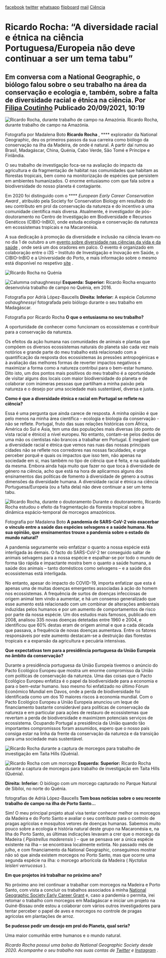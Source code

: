 [facebook](https://www.facebook.com/sharer/sharer.php?u=https%3A%2F%2Fwww.natgeo.pt%2Fciencia%2F2021%2F09%2Fentrevista-ricardo-rocha-diversidade-racial-etnica-ciencia-portuguesa) [twitter](https://twitter.com/share?url=https%3A%2F%2Fwww.natgeo.pt%2Fciencia%2F2021%2F09%2Fentrevista-ricardo-rocha-diversidade-racial-etnica-ciencia-portuguesa&via=natgeo&text=Ricardo%20Rocha%3A%20%E2%80%9CA%20diversidade%20racial%20e%20%C3%A9tnica%20na%20ci%C3%AAncia%20Portuguesa%2FEuropeia%20n%C3%A3o%20deve%20continuar%20a%20ser%20um%20tema%20tabu%E2%80%9D) [whatsapp](https://web.whatsapp.com/send?text=https%3A%2F%2Fwww.natgeo.pt%2Fciencia%2F2021%2F09%2Fentrevista-ricardo-rocha-diversidade-racial-etnica-ciencia-portuguesa) [flipboard](https://share.flipboard.com/bookmarklet/popout?v=2&title=Ricardo%20Rocha%3A%20%E2%80%9CA%20diversidade%20racial%20e%20%C3%A9tnica%20na%20ci%C3%AAncia%20Portuguesa%2FEuropeia%20n%C3%A3o%20deve%20continuar%20a%20ser%20um%20tema%20tabu%E2%80%9D&url=https%3A%2F%2Fwww.natgeo.pt%2Fciencia%2F2021%2F09%2Fentrevista-ricardo-rocha-diversidade-racial-etnica-ciencia-portuguesa) [mail](mailto:?subject=NatGeo&body=https%3A%2F%2Fwww.natgeo.pt%2Fciencia%2F2021%2F09%2Fentrevista-ricardo-rocha-diversidade-racial-etnica-ciencia-portuguesa%20-%20Ricardo%20Rocha%3A%20%E2%80%9CA%20diversidade%20racial%20e%20%C3%A9tnica%20na%20ci%C3%AAncia%20Portuguesa%2FEuropeia%20n%C3%A3o%20deve%20continuar%20a%20ser%20um%20tema%20tabu%E2%80%9D) [Ciência](https://www.natgeo.pt/ciencia) 
# Ricardo Rocha: “A diversidade racial e étnica na ciência Portuguesa/Europeia não deve continuar a ser um tema tabu” 
## Em conversa com a National Geographic, o biólogo falou sobre o seu trabalho na área da conservação e ecologia e, também, sobre a falta de diversidade racial e étnica na ciência. Por [Filipa Coutinho](https://www.natgeo.pt/autor/filipa-coutinho) Publicado 20/09/2021, 10:19 
![Ricardo Rocha, durante trabalho de campo na Amazónia.
](img/files_styles_image_00_public_ricardo_rocha_trabalho_de_campo_na_amazonia_foto_pela_madalena_boto_custom.jpg)
Ricardo Rocha, durante trabalho de campo na Amazónia. 

Fotografia por Madalena Boto **Ricardo Rocha** , **** explorador da National Geographic, deu os primeiros passos da sua carreira como biólogo da conservação na ilha da Madeira, de onde é natural. A partir daí rumou ao Brasil, Madagáscar, China, Quénia, Cabo Verde, São Tomé e Príncipe e Finlândia. 

O seu trabalho de investigação foca-se na avaliação do impacto da agricultura e da fragmentação de habitat nas comunidades que habitam as florestas tropicais, bem como na monitorização de espécies que persistem em ambientes humanizados. O enorme entusiasmo com que fala sobre a biodiversidade do nosso planeta é contagiante. 

Em 2020 foi distinguido com o **** _European Early Career Conservation Award_ , atribuído pela Society for Conservation Biology em resultado do seu contributo em prol da conservação da natureza e do incentivo a uma comunidade científica mais diversa. Atualmente, é investigador de pós-doutoramento no Centro de Investigação em Biodiversidade e Recursos Genéticos (CIBIO-InBIO), onde estuda ecologia e conservação da natureza em ecossistemas tropicais e na Macaronésia. 

A sua dedicação à promoção da diversidade e inclusão na ciência levam-no no dia 1 de outubro a um [evento sobre diversidade nas ciências da vida e da saúde](https://diversidade.i3s.up.pt/) , onde será um dos oradores em palco. O evento é organizado em colaboração entre o i3S – Instituto de Investigação e Inovação em Saúde, o CIBIO-InBIO e a Universidade do Porto, e mais informação sobre o mesmo está disponível no respetivo [site](https://diversidade.i3s.up.pt/) . 

![Ricardo Rocha no Quénia](img/files_styles_image_00_public_ricardo_rocha_trabalho_de_campo_quenia_01_1_foto_por_adria_lopez_baucells_custom.jpg)

![Calumma oshaughnessyi ](img/files_styles_image_00_public_calumma_oshaughnessyi_em_madagascar_foto_ricardo_rocha_custom.jpg)
**Esquerda:** **Superior:** Ricardo Rocha enquanto desenvolvia trabalho de campo no Quénia, em 2016. 

Fotografia por Adrià López-Baucells **Direita:** **Inferior:** A espécie _Calumma oshaughnessyi_ fotografada pelo biólogo durante o seu trabalho em Madagáscar. 

Fotografia por Ricardo Rocha **O que o entusiasma no seu trabalho?** 

A oportunidade de conhecer como funcionam os ecossistemas e contribuir para a conservação da natureza. 

Os efeitos da ação humana nas comunidades de animais e plantas que compõem os diversos ecossistemas naturais do planeta são cada vez mais notórios e grande parte do meu trabalho está relacionado com a quantificação da resposta dos ecossistemas às pressões antropogénicas e à avaliação das melhores formas de reverter impactos negativos e maximizar a forma como a natureza contribui para o bem-estar humano. Dito isto, um dos pontos mais positivos do meu trabalho é a oportunidade de visitar alguns dos locais com maior biodiversidade do planeta e de colaborar com inúmeras pessoas que partilham a minha paixão pela natureza e o desejo por uma sociedade mais sustentável, diversa e justa. 

**Como é que a diversidade étnica e racial em Portugal se reflete na ciência?** 

Essa é uma pergunta que ainda carece de resposta. A minha opinião é que pelo menos na minha área científica – ecologia e biologia da conservação - não se reflete. Portugal, fruto das suas relações históricas com África, América do Sul e Ásia, tem uma das populações mais diversas (do ponto de vista racial e étnico) a nível europeu. No entanto, contam-se pelos dedos de uma mão os cientistas não brancos a trabalhar em Portugal. É inegável que a diversidade racial e étnica que vemos nas ruas das nossas principais cidades não se reflete nos corredores nas nossas faculdades, e urge perceber porquê e quais os impactos que isso tem, não apenas na sociedade em si, mas também no tipo de ciência que é feita, e na qualidade da mesma. Embora ainda haja muito que fazer no que toca à diversidade de género na ciência, acho que está na hora de aplicarmos alguns dos ensinamentos das políticas de fomento à diversidade de género a outras dimensões da diversidade humana. A diversidade racial e étnica na ciência Portuguesa/Europeia (ou a falta dela) não deve continuar a ser um tema tabu. 

![Ricardo Rocha, durante o doutoramento](img/files_styles_image_00_public_ricardo_rocha_amazon_photo_by_madalena_boto.jpg)
Durante o doutoramento, Ricardo Rocha estudou o efeito da fragmentação da floresta tropical sobre a dinâmica espácio-temporal de morcegos amazónicos. 

Fotografia por Madalena Boto **A pandemia de SARS-CoV-2 veio exacerbar o vínculo entre a saúde das espécies selvagens e a saúde humana. Na sua opinião, que ensinamentos trouxe a pandemia sobre o estado do mundo natural?** 

A pandemia seguramente veio enfatizar o quanto a nossa espécie está interligada às demais. O facto do SARS-CoV-2 ter conseguido saltar de animais selvagens para a nossa espécie e espalhar-se por todo o mundo de forma tão rápida e impactante mostra bem o quanto a saúde humana, a saúde dos animais – tanto domésticos como selvagens – e a saúde dos ecossistemas está interligada. 

No entanto, apesar do impacto do COVID-19, importa enfatizar que esta é apenas uma de muitas doenças emergentes associadas à ação do homem nos ecossistemas. A frequência de surtos de doenças infecciosas de origem animal tem vindo a aumentar, e há um consenso generalizado que esse aumento está relacionado com um combinar de alterações ambientais induzidas pelos humanos e por um aumento de comportamentos de risco por parte da nossa espécie. Um dos estudos mais famosos, publicado em 2008, analisou 335 novas doenças detetadas entre 1960 e 2004, e identificou que 60% destas eram de origem animal e que a cada década que passava, a frequência de novas doenças aumentava. Entre os fatores responsáveis por este aumento destacam-se a destruição das florestas tropicais e a expansão da agricultura e pecuária intensivas. 

**Que expectativas tem para a presidência portuguesa da União Europeia no âmbito da conservação?** 

Durante a presidência portuguesa da União Europeia tivemos o anúncio do Pacto Ecológico Europeu que mostra um enorme compromisso da União com políticas de conservação da natureza. Uma das coisas que o Pacto Ecológico Europeu enfatiza é o papel da biodiversidade para a economia e para o bem-estar humano. Isso mesmo foi enfatizado no último Fórum Económico Mundial em Davos, onde a perda de biodiversidade foi identificada como um dos 10 maiores riscos à economia mundial. Com o Pacto Ecológico Europeu a União Europeia anunciou um leque de financiamento bastante considerável para políticas de conservação da natureza e em particular para ações de restauro de ecossistemas que revertam a perda de biodiversidade e maximizem potenciais serviços de ecossistema. Ocupando Portugal a presidência da União quando tão importantes compromissos foram assumidos, espero que o nosso país consiga estar na linha da frente da conservação da natureza e da transição para uma sociedade mais sustentável. 

![Ricardo Rocha durante a captura de morcegos para trabalho de investigação em Taita Hills (Quénia).
](img/files_styles_image_00_public_ricardo_rocha_capturando_morcegos_em_taita_hills_quenia_01_foto_de_adria_lopez_baucells_custom.jpg)

![Ricardo Rocha com um morcego](img/files_styles_image_00_public_ricardo_com_morcego_capturado_no_parque_natural_de_sibiloi_norte_do_quenia_foto_por_adria_lopez_baucells.jpg)
**Esquerda:** **Superior:** Ricardo Rocha durante a captura de morcegos para trabalho de investigação em Taita Hills (Quénia). 

**Direita:** **Inferior:** O biólogo com um morcego capturado no Parque Natural de Sibiloi, no norte do Quénia. 

fotografias de Adrià López-Baucells **Tem boas notícias sobre o seu recente trabalho de campo na ilha de Porto Santo...** 

Sim! O meu principal projeto atual visa tentar conhecer melhor os morcegos da Madeira e do Porto Santo e avaliar o seu contributo para o controlo de pragas agrícolas e mosquitos vetores de doenças humanas. Sabemos muito pouco sobre a ecologia e história natural deste grupo na Macaronésia e, na Ilha do Porto Santo, as últimas indicações levavam a crer que o morcego da Madeira ( _Pipistrellus maderensis_ ) – que se pensava ser a única espécie existente na ilha – se encontrava localmente extinta. No passado mês de julho, e com financiamento da National Geographic, conseguimos mostrar não só que ainda existem morcegos no Porto Santo, mas que ocorre uma segunda espécie na ilha: o morcego arborícola da Madeira ( _Nyctalus leisleri verrucosus_ ). 

**Em que projetos irá trabalhar no próximo ano?** 

No próximo ano irei continuar a trabalhar com morcegos na Madeira e Porto Santo, com vista a concluir os trabalhos associados à minha [National Geographic Society Early Career Grant](https://www.natgeo.pt/bolsas) e, caso a pandemia o permita, irei retomar o trabalho com morcegos em Madagáscar e iniciar um projeto na Guiné-Bissau onde estou a colaborar com vários outros investigadores para tentar perceber o papel de aves e morcegos no controle de pragas agrícolas em plantações de arroz. 

**Se pudesse pedir um desejo em prol do Planeta, qual seria?** 

Uma maior comunhão entre humanos e o mundo natural. 

_Ricardo Rocha possui uma bolsa da National Geographic Society desde 2020. Acompanhe o seu trabalho nas suas contas de [Twitter](https://twitter.com/RicardoNature) e [Instagram](https://www.instagram.com/ricardo.nature/) ._ 

